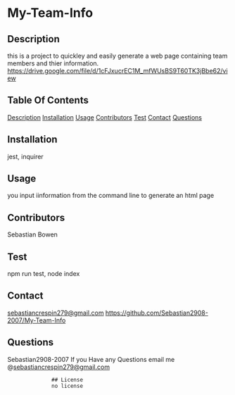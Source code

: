 # My-Team-Info

## Description
this is a project to quickley and easily generate a web page containing team members and thier information.
https://drive.google.com/file/d/1cFJxucrEC1M_mfWUsBS9T60TK3jBbe62/view

## Table Of Contents
[Description](#description)
[Installation](#installation)
 [Usage](#usage)
 [Contributors](#contributors)
 [Test](#test)
 [Contact](#contact)
 [Questions](#questions)

## Installation
jest, inquirer

## Usage
you input iinformation from the command line to generate an html page

## Contributors
Sebastian Bowen

## Test 
npm run test, node index

## Contact
sebastiancrespin279@gmail.com
https://github.com/Sebastian2908-2007/My-Team-Info

## Questions
Sebastian2908-2007
If you Have any Questions email me @sebastiancrespin279@gmail.com


                  ## License
                  no license